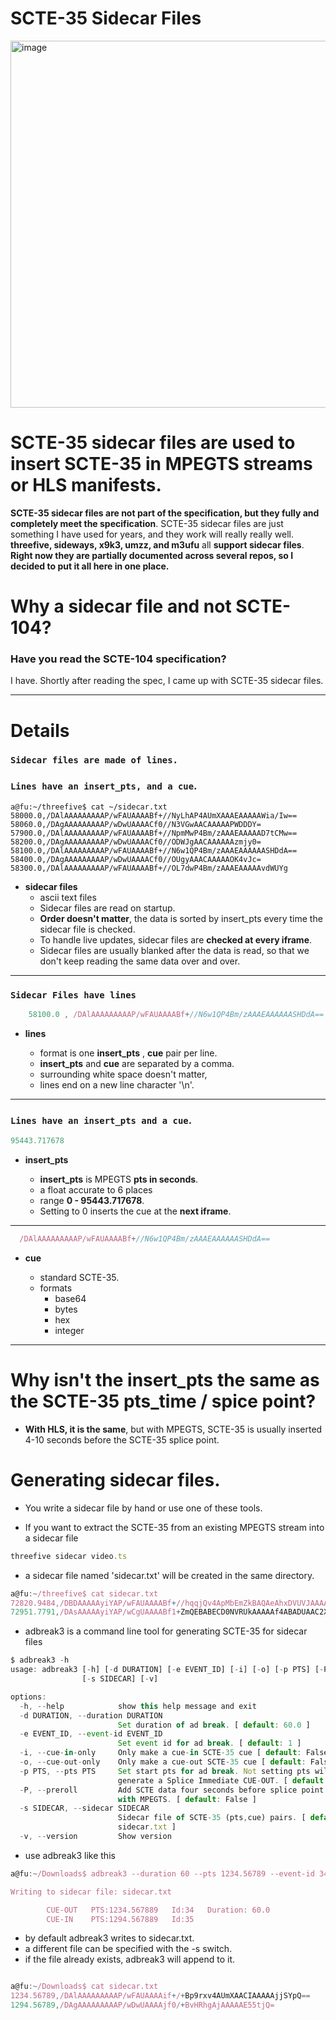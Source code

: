 # SCTE-35 Sidecar Files
<img width="1054" height="587" alt="image" src="https://github.com/user-attachments/assets/b5b0d7cb-13bb-4bb4-a66a-633b89906c61" />

# SCTE-35 sidecar files are used to insert SCTE-35 in MPEGTS streams or HLS manifests.

__SCTE-35 sidecar files are not part of the specification, but they fully and completely meet the specification__.
SCTE-35 sidecar files are just something I have used for years, and they work will really really well. __threefive, sideways, x9k3, umzz, and m3ufu__ all __support sidecar files__. 
__Right now they are partially documented across several repos, so I decided to put it all here in one place.__

# Why a sidecar file and not SCTE-104?
### Have you read the SCTE-104 specification?
I have. Shortly after reading the spec, I came up with SCTE-35 sidecar files.

___

# Details

### `Sidecar files are made of lines.`
### `Lines have an insert_pts, and a cue`.


```smalltalk
a@fu:~/threefive$ cat ~/sidecar.txt 
58000.0,/DAlAAAAAAAAAP/wFAUAAAABf+//NyLhAP4AUmXAAAEAAAAAWia/Iw==
58060.0,/DAgAAAAAAAAAP/wDwUAAAACf0//N3VGwAACAAAAAPWDDDY=
57900.0,/DAlAAAAAAAAAP/wFAUAAAABf+//NpmMwP4Bm/zAAAEAAAAAD7tCMw==
58200.0,/DAgAAAAAAAAAP/wDwUAAAACf0//ODWJgAACAAAAAAzmjy0=
58100.0,/DAlAAAAAAAAAP/wFAUAAAABf+//N6w1QP4Bm/zAAAEAAAAAASHDdA==
58400.0,/DAgAAAAAAAAAP/wDwUAAAACf0//OUgyAAACAAAAAOK4vJc=
58300.0,/DAlAAAAAAAAAP/wFAUAAAABf+//OL7dwP4Bm/zAAAEAAAAAvdWUYg
```

* __sidecar files__
   * ascii text files
   * Sidecar files are read on startup.
   * __Order doesn't matter__, the data is sorted by insert_pts every time the sidecar file is checked.
   * To handle live updates, sidecar files are __checked at every iframe__.
   * Sidecar files are usually blanked after the data is read, so that we don't keep reading the same data over and over.
---
### `Sidecar Files have lines`

```js
    58100.0 , /DAlAAAAAAAAAP/wFAUAAAABf+//N6w1QP4Bm/zAAAEAAAAAASHDdA==
```
* __lines__

   *  format  is one  __insert_pts__  , __cue__ pair per line.
   *  __insert_pts__ and __cue__ are separated by a comma.
   *  surrounding white space doesn't matter,
   *  lines end on a new line character '\n'.
---

### `Lines have an insert_pts and a cue`.

```js
95443.717678
```
* __insert_pts__

   * __insert_pts__ is MPEGTS __pts in seconds__.
   * a float accurate to 6 places
   * range  __0 - 95443.717678__.
   * Setting to 0 inserts the cue at the __next iframe__.
---

```js
  /DAlAAAAAAAAAP/wFAUAAAABf+//N6w1QP4Bm/zAAAEAAAAAASHDdA==
```
* __cue__

   * standard SCTE-35. 
   * formats
     * base64
     * bytes
     * hex
     * integer
---





# Why isn't the insert_pts the same as the SCTE-35 pts_time / spice point?

* __With HLS, it is the same__, but with MPEGTS, SCTE-35 is usually inserted 4-10 seconds before the SCTE-35 splice point.



# Generating sidecar files.
* You write a sidecar file by hand or use one of these tools.

* If you want to extract the SCTE-35 from an existing MPEGTS stream into a sidecar file
```js
threefive sidecar video.ts
```
* a sidecar file named 'sidecar.txt' will be created in the same directory.
```js
a@fu:~/threefive$ cat sidecar.txt 
72820.9484,/DBDAAAAAyiYAP/wFAUAAAABf+//hqqjQv4ApMbEmZkBAQAeAhxDVUVJAAAAAH/AAACky4ABCDEwMTAwMDAwNAAAN7GZ7w==
72951.7791,/DAsAAAAAyiYAP/wCgUAAAABf1+ZmQEBABECD0NVRUkAAAAAf4ABADUAAC2XQZU=
```
* adbreak3 is a command line tool for generating SCTE-35 for sidecar files
```js
$ adbreak3 -h
usage: adbreak3 [-h] [-d DURATION] [-e EVENT_ID] [-i] [-o] [-p PTS] [-P]
                [-s SIDECAR] [-v]

options:
  -h, --help            show this help message and exit
  -d DURATION, --duration DURATION
                        Set duration of ad break. [ default: 60.0 ]
  -e EVENT_ID, --event-id EVENT_ID
                        Set event id for ad break. [ default: 1 ]
  -i, --cue-in-only     Only make a cue-in SCTE-35 cue [ default: False ]
  -o, --cue-out-only    Only make a cue-out SCTE-35 cue [ default: False ]
  -p PTS, --pts PTS     Set start pts for ad break. Not setting pts will
                        generate a Splice Immediate CUE-OUT. [ default: 0.0 ]
  -P, --preroll         Add SCTE data four seconds before splice point. Used
                        with MPEGTS. [ default: False ]
  -s SIDECAR, --sidecar SIDECAR
                        Sidecar file of SCTE-35 (pts,cue) pairs. [ default:
                        sidecar.txt ]
  -v, --version         Show version

```
* use adbreak3 like this
```js
a@fu:~/Downloads$ adbreak3 --duration 60 --pts 1234.56789 --event-id 34

Writing to sidecar file: sidecar.txt

		CUE-OUT   PTS:1234.567889   Id:34   Duration: 60.0
		CUE-IN    PTS:1294.567889   Id:35
```
* by default adbreak3 writes to sidecar.txt.
* a different file can be specified with the -s switch.
* if the file already exists, adbreak3 will append to it.

```js

a@fu:~/Downloads$ cat sidecar.txt
1234.56789,/DAlAAAAAAAAAP/wFAUAAAAif+/+Bp9rxv4AUmXAACIAAAAAjjSYpQ==
1294.56789,/DAgAAAAAAAAAP/wDwUAAAAjf0/+BvHRhgAjAAAAAE55tjQ=

```
